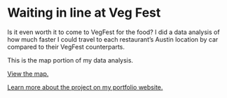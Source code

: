 # Waiting in line at Veg Fest

Is it even worth it to come to VegFest for the food? I did a data analysis of how much faster I could travel to each restaurant’s Austin location by car compared to their VegFest counterparts.

This is the map portion of my data analysis.

[View the map.](http://cathrynploehn.com/vegfest/)

[Learn more about the project on my portfolio website.](http://cathrynploehn.com/blog/2017/06/13/texas-vegfest-is-a-waste-of-time/)
